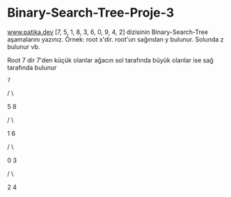 # Binary-Search-Tree-Proje-3
 www.patika.dev
[7, 5, 1, 8, 3, 6, 0, 9, 4, 2] dizisinin Binary-Search-Tree aşamalarını yazınız.
Örnek: root x'dir. root'un sağından y bulunur. Solunda z bulunur vb.

Root 7 dir 7'den küçük olanlar ağacın sol tarafında büyük olanlar ise sağ tarafında bulunur
    
    7
   
   / \
   
   5 8
  
  / \
  
  1 6
 
 / \
 
 0 3
 
 / \
 
 2 4
